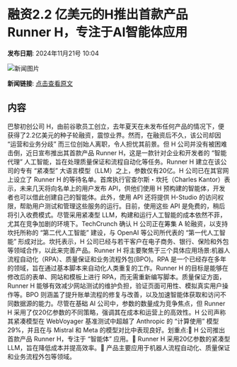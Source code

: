 # 融资2.2 亿美元的H推出首款产品 Runner H，专注于AI智能体应用

**发布日期**: 2024年11月21号 10:04

![新闻图片](https://upload.chinaz.com/2024/1121/6386778004778923236670978.png)

**新闻链接**: [点击查看原文](https://www.aibase.com/zh/news/13374)

## 内容

巴黎初创公司 H，由前谷歌员工创立，去年夏天在未发布任何产品的情况下，便获得了2.2亿美元的种子轮融资，震惊业界。然而，在融资后不久，该公司却因 “运营和业务分歧” 而三位创始人离职，令人担忧其前景。但 H 公司并没有被困难击倒，近日宣布推出其首款产品 Runner H，这是一款针对企业和开发者的 “智能代理” 人工智能，旨在处理质量保证和流程自动化等任务。Runner H 建立在该公司的专有 “紧凑型” 大语言模型（LLM）之上，参数仅有20亿。H 公司已在其官网上设立了 Runner H 的等待名单。首席执行官查尔斯・坎托（Charles Kantor）表示，未来几天将向名单上的用户发布 API，供他们使用 H 预构建的智能体，开发者也可以借此创建自己的智能体。此外，使用 API 还将提供 H-Studio 的访问权限，帮助用户测试和管理这些服务的运行。目前，使用这些 API 是免费的，稍后将引入收费模式。尽管采用紧凑型 LLM，构建和运行人工智能的成本依然不菲，尤其在竞争加剧的环境下。TechCrunch 确认 H 公司正在筹集 A 轮融资，以支持坎托所称的 “第二代人工智能” 建设，与 OpenAI 等公司所代表的 “第一代人工智能” 形成对比。坎托表示，H 公司已经与若干客户在电子商务、银行、保险和外包等领域合作，以此来完善产品。Runner H 将主要聚焦于三个具体应用场景:机器人流程自动化（RPA）、质量保证和业务流程外包(BPO)。RPA 是一个已经存在多年的领域，旨在通过基本脚本来自动化人类重复的工作。Runner H 的目标是能够在修改后的表单、网站和模板上进行 RPA，而无需重新编写脚本。质量保证方面，Runner H 能够有效减少网站测试的维护负担，验证页面可用性、模拟真实用户操作等。BPO 则涵盖了提升账单流程的修复与改善，以及加速智能体获取和访问不同数据源的能力。尽管在基础 AI 公司中，参数的数量成为竞争焦点，但 Runner H 采用了仅20亿参数的不同策略，强调其在成本和运营上的高效性。H 公司声称其紧凑模型在 WebVoyager 基准测试中超越了 Anthropic 的 “计算使用” 模型29%，并且在与 Mistral 和 Meta 的模型对比中表现良好。划重点:🔹 H 公司推出首款产品 Runner H，专注于 “智能体” 应用。🔹 Runner H 采用20亿参数的紧凑型 LLM，旨在降低成本并提高效率。🔹 产品主要应用于机器人流程自动化、质量保证和业务流程外包等领域。
